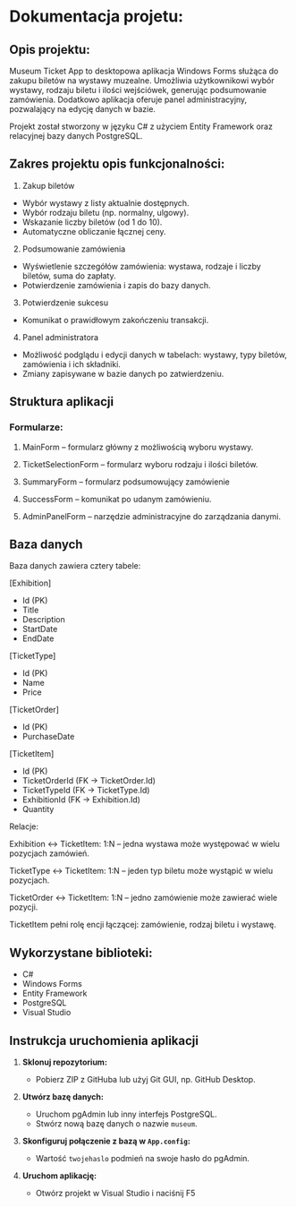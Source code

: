 # Dokumentacja projetu: 

## Opis projektu:

Museum Ticket App to desktopowa aplikacja Windows Forms służąca do zakupu biletów na wystawy muzealne. Umożliwia użytkownikowi wybór wystawy, rodzaju biletu i ilości wejściówek, generując podsumowanie zamówienia. Dodatkowo aplikacja oferuje panel administracyjny, pozwalający na edycję danych w bazie.

Projekt został stworzony w języku C# z użyciem Entity Framework oraz relacyjnej bazy danych PostgreSQL.

## Zakres projektu opis funkcjonalności:

1. Zakup biletów
- Wybór wystawy z listy aktualnie dostępnych.
- Wybór rodzaju biletu (np. normalny, ulgowy).
- Wskazanie liczby biletów (od 1 do 10).
- Automatyczne obliczanie łącznej ceny.

2. Podsumowanie zamówienia
- Wyświetlenie szczegółów zamówienia: wystawa, rodzaje i liczby biletów, suma do zapłaty.
- Potwierdzenie zamówienia i zapis do bazy danych.

3. Potwierdzenie sukcesu
- Komunikat o prawidłowym zakończeniu transakcji.

4. Panel administratora
- Możliwość podglądu i edycji danych w tabelach: wystawy, typy biletów, zamówienia i ich składniki.
- Zmiany zapisywane w bazie danych po zatwierdzeniu.

## Struktura aplikacji

### Formularze:

1. MainForm – formularz główny z możliwością wyboru wystawy.

2. TicketSelectionForm – formularz wyboru rodzaju i ilości biletów.

3. SummaryForm – formularz podsumowujący zamówienie

4. SuccessForm – komunikat po udanym zamówieniu. 

5. AdminPanelForm – narzędzie administracyjne do zarządzania danymi.

## Baza danych

Baza danych zawiera cztery tabele:

[Exhibition]
  - Id (PK)
  - Title
  - Description
  - StartDate
  - EndDate

[TicketType]
  - Id (PK)
  - Name
  - Price

[TicketOrder]
  - Id (PK)
  - PurchaseDate

[TicketItem]
  - Id (PK)
  - TicketOrderId (FK → TicketOrder.Id)
  - TicketTypeId (FK → TicketType.Id)
  - ExhibitionId (FK → Exhibition.Id)
  - Quantity

Relacje:

Exhibition <-> TicketItem: 1:N – jedna wystawa może występować w wielu pozycjach zamówień.

TicketType <-> TicketItem: 1:N – jeden typ biletu może wystąpić w wielu pozycjach.

TicketOrder <-> TicketItem: 1:N – jedno zamówienie może zawierać wiele pozycji.

TicketItem pełni rolę encji łączącej: zamówienie, rodzaj biletu i wystawę.

## Wykorzystane biblioteki:
- C# 
- Windows Forms
- Entity Framework
- PostgreSQL
- Visual Studio

## Instrukcja uruchomienia aplikacji
1. **Sklonuj repozytorium:**
   - Pobierz ZIP z GitHuba lub użyj Git GUI, np. GitHub Desktop.

2. **Utwórz bazę danych:**
   - Uruchom pgAdmin lub inny interfejs PostgreSQL.
   - Stwórz nową bazę danych o nazwie `museum`.

3. **Skonfiguruj połączenie z bazą w `App.config`:**
   - Wartość `twojehaslo` podmień na swoje hasło do pgAdmin.

4. **Uruchom aplikację:**
   - Otwórz projekt w Visual Studio i naciśnij F5